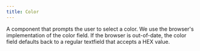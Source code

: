 ```yaml
---
title: Color
---
```


A component that prompts the user to select a color. We use the browser's implementation of the color field. If the browser is out-of-date, the color field defaults back to a regular textfield that accepts a HEX value.